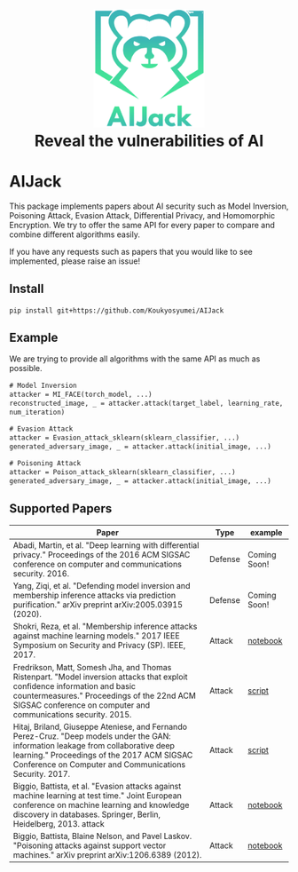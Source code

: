 <h1 align="center">

  <br>
  <img src="logo/logo.png" alt="AIJack" width="200"></a>
  <br>
  Reveal the vulnerabilities of AI
  <br>

</h1>

# AIJack

This package implements papers about AI security such as Model Inversion, Poisoning Attack, Evasion Attack, Differential Privacy, and Homomorphic Encryption. We try to offer the same API for every paper to compare and combine different algorithms easily.

If you have any requests such as papers that you would like to see implemented, please raise an issue!

## Install

```
pip install git+https://github.com/Koukyosyumei/AIJack
```

## Example

We are trying to provide all algorithms with the same API as much as possible.

```
# Model Inversion
attacker = MI_FACE(torch_model, ...)
reconstructed_image, _ = attacker.attack(target_label, learning_rate, num_iteration)
```

```
# Evasion Attack
attacker = Evasion_attack_sklearn(sklearn_classifier, ...)
generated_adversary_image, _ = attacker.attack(initial_image, ...)
```

```
# Poisoning Attack
attacker = Poison_attack_sklearn(sklearn_classifier, ...)
generated_adversary_image, _ = attacker.attack(initial_image, ...)
```

## Supported Papers

| Paper                                                                                                                                                                                                                                       | Type    | example                                                                     |
| ------------------------------------------------------------------------------------------------------------------------------------------------------------------------------------------------------------------------------------------- | ------- | --------------------------------------------------------------------------- |
| Abadi, Martin, et al. "Deep learning with differential privacy." Proceedings of the 2016 ACM SIGSAC conference on computer and communications security. 2016.                                                                               | Defense | Coming Soon!                                                                |
| Yang, Ziqi, et al. "Defending model inversion and membership inference attacks via prediction purification." arXiv preprint arXiv:2005.03915 (2020).                                                                                        | Defense | Coming Soon!                                                                |
| Shokri, Reza, et al. "Membership inference attacks against machine learning models." 2017 IEEE Symposium on Security and Privacy (SP). IEEE, 2017.                                                                                          | Attack  | [notebook](example/membership_inference/membership_inference_CIFAR10.ipynb) |  |
| Fredrikson, Matt, Somesh Jha, and Thomas Ristenpart. "Model inversion attacks that exploit confidence information and basic countermeasures." Proceedings of the 22nd ACM SIGSAC conference on computer and communications security. 2015.  | Attack  | [script](example/model_inversion/mi_face.py)                                |
| Hitaj, Briland, Giuseppe Ateniese, and Fernando Perez-Cruz. "Deep models under the GAN: information leakage from collaborative deep learning." Proceedings of the 2017 ACM SIGSAC Conference on Computer and Communications Security. 2017. | Attack  | [script](example/model_inversion/gan_attack.py)                             |
| Biggio, Battista, et al. "Evasion attacks against machine learning at test time." Joint European conference on machine learning and knowledge discovery in databases. Springer, Berlin, Heidelberg, 2013. attack                            | Attack  | [notebook](example/adversarial_example/example_evasion_attack_svm.ipynb)    |
| Biggio, Battista, Blaine Nelson, and Pavel Laskov. "Poisoning attacks against support vector machines." arXiv preprint arXiv:1206.6389 (2012).                                                                                              | Attack  | [notebook](example/adversarial_example/example_poison_attack.ipynb)         |
